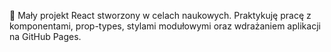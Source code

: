 🚀 Mały projekt React stworzony w celach naukowych. Praktykuję pracę z komponentami, prop-types, stylami modułowymi oraz wdrażaniem aplikacji na GitHub Pages.
